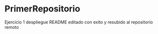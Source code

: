 # PrimerRepositorio
Ejercicio 1 despliegue
README editado con exito y resubido al repositorio remoto
